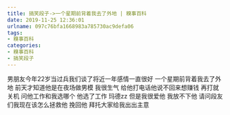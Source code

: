 ```yaml
---
title: 搞笑段子->一个星期前背着我去了外地 | 糗事百科
date: 2019-11-25 12:36:01
urlname: 097c76bfa1668983a785730ac9defa06
tags: 
- 糗事百科
categories:
- 糗事百科
- 搞笑段子
---
```

男朋友今年22岁当过兵我们谈了将近一年感情一直很好 一个星期前背着我去了外地 前天才知道他是在夜场做男模 我很生气 给他打电话他说不回来想赚钱 再打就关机 问他工作和我选哪个 他选了工作 玛德zz 但是我很爱他 我放不下他 请问段友们我现在该怎么拯救他 挽回他 拜托大家给我出出主意



